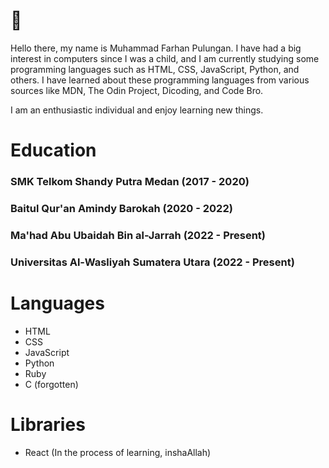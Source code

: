 # 👋
Hello there, my name is Muhammad Farhan Pulungan. I have had a big interest in computers since I was a child, and I am currently studying some programming languages such as HTML, CSS, JavaScript, Python, and others. I have learned about these programming languages from various sources like MDN, The Odin Project, Dicoding, and Code Bro.

I am an enthusiastic individual and enjoy learning new things.

# Education
  
### SMK Telkom Shandy Putra Medan (2017 - 2020)
### Baitul Qur'an Amindy Barokah (2020 - 2022)
### Ma'had Abu Ubaidah Bin al-Jarrah (2022 - Present)
### Universitas Al-Wasliyah Sumatera Utara (2022 - Present)

# Languages
- HTML
- CSS
- JavaScript
- Python
- Ruby
- C (forgotten)

# Libraries
- React (In the process of learning, inshaAllah)
